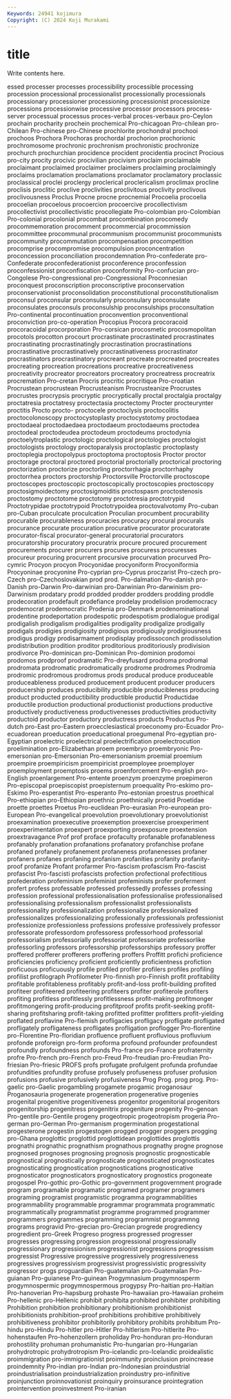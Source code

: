 ```yaml
---
Keywords: 24941 kojimura
Copyright: (C) 2024 Koji Murakami
---
```


# title

Write contents here.



essed processer processes
processibility processible processing procession processional processionalist processionally processionals processionary processioner
processioning processionist processionize processions processionwise processive processor processors process-server processual
processus proces-verbal proces-verbaux pro-Ceylon prochain procharity prochein prochemical Pro-chicagoan Pro-chilean
pro-Chilean Pro-chinese pro-Chinese prochlorite prochondral prochooi prochoos Prochora Prochoras prochordal
prochorion prochorionic prochromosome prochronic prochronism prochronistic prochronize prochurch prochurchian procidence
procident procidentia procinct Procious pro-city procity procivic procivilian procivism proclaim
proclaimable proclaimant proclaimed proclaimer proclaimers proclaiming proclaimingly proclaims proclamation proclamations
proclamator proclamatory proclassic proclassical proclei proclergy proclerical proclericalism proclimax procline
proclisis proclitic proclive proclivities proclivitous proclivity proclivous proclivousness Proclus Procne
procne procnemial Procoelia procoelia procoelian procoelous procoercion procoercive procollectivism procollectivist
procollectivistic procollegiate Pro-colombian pro-Colombian Pro-colonial procolonial procombat procombination procomedy procommemoration
procomment procommercial procommission procommittee procommunal procommunism procommunist procommunists procommunity procommutation
procompensation procompetition procomprise procompromise procompulsion proconcentration proconcession proconciliation procondemnation Pro-confederate
pro-Confederate proconfederationist proconference proconfession proconfessionist proconfiscation proconformity Pro-confucian pro-Congolese Pro-congressional
pro-Congressional Proconnesian proconquest proconscription proconscriptive proconservation proconservationist proconsolidation proconstitutional proconstitutionalism
proconsul proconsular proconsularly proconsulary proconsulate proconsulates proconsuls proconsulship proconsulships proconsultation
Pro-continental procontinuation proconvention proconventional proconviction pro-co-operation Procopius Procora procoracoid procoracoidal
procorporation Pro-corsican procosmetic procosmopolitan procotols procotton procourt procrastinate procrastinated procrastinates
procrastinating procrastinatingly procrastination procrastinations procrastinative procrastinatively procrastinativeness procrastinator procrastinators procrastinatory
procreant procreate procreated procreates procreating procreation procreations procreative procreativeness procreativity
procreator procreators procreatory procreatress procreatrix procremation Pro-cretan Procris procritic procritique
Pro-croatian Procrustean procrustean Procrusteanism Procrusteanize Procrustes procrustes procrypsis procryptic procryptically
proctal proctalgia proctalgy proctatresia proctatresy proctectasia proctectomy Procter procteurynter proctitis
Procto procto- proctocele proctoclysis proctocolitis proctocolonoscopy proctocystoplasty proctocystotomy proctodaea proctodaeal
proctodaedaea proctodaeum proctodaeums proctodea proctodeal proctodeudea proctodeum proctodeums proctodynia proctoelytroplastic
proctologic proctological proctologies proctologist proctologists proctology proctoparalysis proctoplastic proctoplasty proctoplegia
proctopolypus proctoptoma proctoptosis Proctor proctor proctorage proctoral proctored proctorial proctorially
proctorical proctoring proctorization proctorize proctorling proctorrhagia proctorrhaphy proctorrhea proctors proctorship
Proctorsville Proctorville proctoscope proctoscopes proctoscopic proctoscopically proctoscopies proctoscopy proctosigmoidectomy proctosigmoiditis
proctospasm proctostenosis proctostomy proctotome proctotomy proctotresia proctotrypid Proctotrypidae proctotrypoid Proctotrypoidea
proctovalvotomy Pro-cuban pro-Cuban proculcate proculcation Proculian procumbent procurability procurable procurableness
procuracies procuracy procural procurals procurance procurate procuration procurative procurator procuratorate
procurator-fiscal procurator-general procuratorial procurators procuratorship procuratory procuratrix procure procured procurement
procurements procurer procurers procures procuress procuresses procureur procuring procurrent procursive
procurvation procurved Pro-cymric Procyon procyon Procyonidae procyoniform Procyoniformia Procyoninae procyonine
Pro-cyprian pro-Cyprus proczarist Pro-czech pro-Czech pro-Czechoslovakian prod prod. Pro-dalmation Pro-danish
pro-Danish pro-Darwin Pro-darwinian pro-Darwinian Pro-darwinism pro-Darwinism prodatary prodd prodded prodder
prodders prodding proddle prodecoration prodefault prodefiance prodelay prodelision prodemocracy prodemocrat
prodemocratic Prodenia pro-Denmark prodenominational prodentine prodeportation prodespotic prodespotism prodialogue prodigal
prodigalish prodigalism prodigalities prodigality prodigalize prodigally prodigals prodigies prodigiosity prodigious
prodigiously prodigiousness prodigus prodigy prodisarmament prodisplay prodissoconch prodissolution prodistribution prodition
proditor proditorious proditoriously prodivision prodivorce Pro-dominican pro-Dominican Pro-dominion prodomoi prodomos
prodproof prodramatic Pro-dreyfusard prodroma prodromal prodromata prodromatic prodromatically prodrome prodromes
Prodromia prodromic prodromous prodromus prods producal produce produceable produceableness produced
producement producent producer producers producership produces producibility producible producibleness producing
product producted productibility productible productid Productidae productile production productional productionist
productions productive productively productiveness productivenesses productivities productivity productoid productor productory
productress products Productus Pro-dutch pro-East pro-Eastern proecclesiastical proeconomy pro-Ecuador Pro-ecuadorean
proeducation proeducational proegumenal Pro-egyptian pro-Egyptian proelectric proelectrical proelectrification proelectrocution proelimination
pro-Elizabethan proem proembryo proembryonic Pro-emersonian pro-Emersonian Pro-emersonianism proemial proemium proempire
proempiricism proempiricist proemployee proemployer proemployment proemptosis proems proenforcement Pro-english pro-English
proenlargement Pro-entente proenzym proenzyme proepimeron Pro-episcopal proepiscopist proepisternum proequality Pro-eskimo
pro-Eskimo Pro-esperantist Pro-esperanto Pro-estonian proestrus proethical Pro-ethiopian pro-Ethiopian proethnic proethnically
proetid Proetidae proette proettes Proetus Pro-euclidean Pro-eurasian Pro-european pro-European Pro-evangelical
proevolution proevolutionary proevolutionist proexamination proexecutive proexemption proexercise proexperiment proexperimentation proexpert
proexporting proexposure proextension proextravagance Prof prof proface profaculty profanable profanableness
profanably profanation profanations profanatory profanchise profane profaned profanely profanement profaneness
profanenesses profaner profaners profanes profaning profanism profanities profanity profanity-proof profanize
Profant profarmer Pro-fascism profascism Pro-fascist profascist Pro-fascisti profascists profection profectional
profectitious profederation profeminism profeminist profeminists profer proferment profert profess professable
professed professedly professes professing profession professional professionalisation professionalise professionalised professionalising
professionalism professionalist professionalists professionality professionalization professionalize professionalized professionalizes professionalizing professionally
professionals professionist professionize professionless professions professive professively professor professorate professordom
professoress professorhood professorial professorialism professorially professoriat professoriate professorlike professorling professors
professorship professorships professory proffer proffered profferer profferers proffering proffers Proffitt
profichi proficience proficiencies proficiency proficient proficiently proficientness profiction proficuous proficuously
profile profiled profiler profilers profiles profiling profilist profilograph Profilometer Pro-finnish
pro-Finnish profit profitability profitable profitableness profitably profit-and-loss profit-building profited profiteer
profiteered profiteering profiteers profiter profiterole profiters profiting profitless profitlessly profitlessness
profit-making profitmonger profitmongering profit-producing profitproof profits profit-seeking profit-sharing profitsharing profit-taking
profitted profitter profitters profit-yielding proflated proflavine Pro-flemish profligacies profligacy profligate
profligated profligately profligateness profligates profligation proflogger Pro-florentine pro-Florentine Pro-floridian profluence
profluent profluvious profluvium profonde proforeign pro-form proforma profound profounder profoundest
profoundly profoundness profounds Pro-france pro-France profraternity profre Pro-french pro-French pro-Freud
Pro-freudian pro-Freudian Pro-friesian Pro-friesic PROFS profs profugate profulgent profunda profundae
profundities profundity profuse profusely profuseness profuser profusion profusions profusive profusively
profusiveness Prog Prog. prog prog. Pro-gaelic pro-Gaelic progambling progamete progamic
proganosaur Proganosauria progenerate progeneration progenerative progenies progenital progenitive progenitiveness progenitor
progenitorial progenitors progenitorship progenitress progenitrix progeniture progenity Pro-genoan Pro-gentile pro-Gentile
progeny progeotropic progeotropism progeria Pro-german pro-German Pro-germanism progermination progestational progesterone
progestin progestogen progged progger proggers progging pro-Ghana proglottic proglottid proglottidean
proglottides proglottis prognathi prognathic prognathism prognathous prognathy progne prognose prognosed
prognoses prognosing prognosis prognostic prognosticable prognostical prognostically prognosticate prognosticated prognosticates
prognosticating prognostication prognostications prognosticative prognosticator prognosticators prognosticatory prognostics progoneate progospel
Pro-gothic pro-Gothic pro-government progovernment prograde program programable programatic programed programer
programers programing programist programistic programma programmabilities programmability programmable programmar programmata
programmatic programmatically programmatist programme programmed programmer programmers programmes programming programmist
programmng programs progravid Pro-grecian pro-Grecian progrede progrediency progredient pro-Greek Progreso
progress progressed progresser progresses progressing progression progressional progressionally progressionary progressionism
progressionist progressions progressism progressist Progressive progressive progressively progressiveness progressives progressivism
progressivist progressivistic progressivity progressor progs proguardian Pro-guatemalan pro-Guatemalan Pro-guianan Pro-guianese
Pro-guinean Progymnasium progymnosperm progymnospermic progymnospermous progypsy Pro-haitian pro-Haitian Pro-hanoverian Pro-hapsburg
prohaste Pro-hawaiian pro-Hawaiian proheim Pro-hellenic pro-Hellenic prohibit prohibita prohibited prohibiter
prohibiting Prohibition prohibition prohibitionary prohibitionism prohibitionist prohibitionists prohibition-proof prohibitions prohibitive
prohibitively prohibitiveness prohibitor prohibitorily prohibitory prohibits prohibitum Pro-hindu pro-Hindu Pro-hitler
pro-Hitler Pro-hitlerism Pro-hitlerite Pro-hohenstaufen Pro-hohenzollern proholiday Pro-honduran pro-Honduran prohostility prohuman
prohumanistic Pro-hungarian pro-Hungarian prohydrotropic prohydrotropism Pro-icelandic pro-Icelandic proidealistic proimmigration pro-immigrationist
proimmunity proinclusion proincrease proindemnity Pro-indian pro-Indian pro-Indonesian proindustrial proindustrialisation proindustrialization
proindustry pro-infinitive proinjunction proinnovationist proinquiry proinsurance prointegration prointervention proinvestment Pro-iranian
